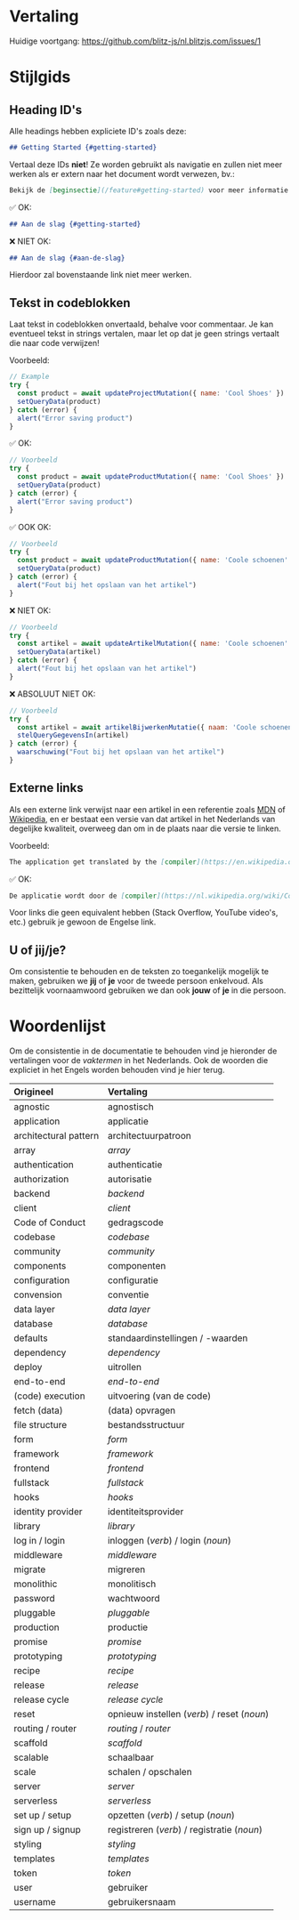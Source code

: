 # Vertaling

Huidige voortgang: https://github.com/blitz-js/nl.blitzjs.com/issues/1

# Stijlgids

## Heading ID's

Alle headings hebben expliciete ID's zoals deze:

```md
## Getting Started {#getting-started}
```

Vertaal deze IDs **niet**! Ze worden gebruikt als navigatie en zullen niet meer werken als er extern naar het document wordt verwezen, bv.:

```md
Bekijk de [beginsectie](/feature#getting-started) voor meer informatie.
```

✅ OK:

```md
## Aan de slag {#getting-started}
```

❌ NIET OK:

```md
## Aan de slag {#aan-de-slag}
```

Hierdoor zal bovenstaande link niet meer werken.

## Tekst in codeblokken

Laat tekst in codeblokken onvertaald, behalve voor commentaar. Je kan eventueel tekst in strings vertalen, maar let op dat je geen strings vertaalt die naar code verwijzen!

Voorbeeld:
```js
// Example
try {
  const product = await updateProjectMutation({ name: 'Cool Shoes' })
  setQueryData(product)
} catch (error) {
  alert("Error saving product")
}
```

✅ OK:

```js
// Voorbeeld
try {
  const product = await updateProductMutation({ name: 'Cool Shoes' })
  setQueryData(product)
} catch (error) {
  alert("Error saving product")
}
```

✅ OOK OK:

```js
// Voorbeeld
try {
  const product = await updateProductMutation({ name: 'Coole schoenen' })
  setQueryData(product)
} catch (error) {
  alert("Fout bij het opslaan van het artikel")
}
```

❌ NIET OK:

```js
// Voorbeeld
try {
  const artikel = await updateArtikelMutation({ name: 'Coole schoenen' })
  setQueryData(artikel)
} catch (error) {
  alert("Fout bij het opslaan van het artikel")
}
```

❌ ABSOLUUT NIET OK:

```js
// Voorbeeld
try {
  const artikel = await artikelBijwerkenMutatie({ naam: 'Coole schoenen' })
  stelQueryGegevensIn(artikel)
} catch (error) {
  waarschuwing("Fout bij het opslaan van het artikel")
}
```

## Externe links

Als een externe link verwijst naar een artikel in een referentie zoals [MDN] of [Wikipedia], en er bestaat een versie van dat artikel in het Nederlands van degelijke kwaliteit, overweeg dan om in de plaats naar die versie te linken.

[MDN]: https://developer.mozilla.org/en-US/
[Wikipedia]: https://en.wikipedia.org/wiki/Main_Page

Voorbeeld:

```md
The application get translated by the [compiler](https://en.wikipedia.org/wiki/Compiler).
```

✅ OK:

```md
De applicatie wordt door de [compiler](https://nl.wikipedia.org/wiki/Compiler) vertaald.
```

Voor links die geen equivalent hebben (Stack Overflow, YouTube video's, etc.) gebruik je gewoon de Engelse link.

## U of jij/je?

Om consistentie te behouden en de teksten zo toegankelijk mogelijk te maken, gebruiken we **jij** of **je** voor de tweede persoon enkelvoud. Als bezittelijk voornaamwoord gebruiken we dan ook **jouw** of **je** in die persoon.

# Woordenlijst

Om de consistentie in de documentatie te behouden vind je hieronder de vertalingen voor de _vaktermen_ in het Nederlands. Ook de woorden die expliciet in het Engels worden behouden vind je hier terug.

| Origineel | Vertaling |
|:---|:---|
| agnostic | agnostisch |
| application | applicatie |
| architectural pattern | architectuurpatroon |
| array | _array_ |
| authentication | authenticatie |
| authorization | autorisatie |
| backend |  _backend_ |
| client | _client_ |
| Code of Conduct | gedragscode |
| codebase | _codebase_ |
| community | _community_ |
| components | componenten |
| configuration | configuratie |
| convension | conventie |
| data layer | _data layer_ |
| database |  _database_ |
| defaults | standaardinstellingen / -waarden |
| dependency | _dependency_ |
| deploy | uitrollen |
| end-to-end | _end-to-end_ |
| (code) execution | uitvoering (van de code) |
| fetch (data) | (data) opvragen |
| file structure | bestandsstructuur |
| form | _form_ |
| framework | _framework_ |
| frontend |  _frontend_ |
| fullstack | _fullstack_ |
| hooks |  _hooks_ |
| identity provider | identiteitsprovider |
| library | _library_ |
| log in / login | inloggen (_verb_) / login (_noun_) |
| middleware | _middleware_ |
| migrate | migreren |
| monolithic | monolitisch |
| password | wachtwoord |
| pluggable | _pluggable_ |
| production | productie |
| promise | _promise_ |
| prototyping | _prototyping_ |
| recipe | _recipe_ |
| release | _release_ |
| release cycle | _release cycle_ |
| reset | opnieuw instellen (_verb_) / reset (_noun_) |
| routing / router | _routing_ / _router_ |
| scaffold | _scaffold_ |
| scalable | schaalbaar |
| scale | schalen / opschalen |
| server |  _server_ |
| serverless | _serverless_ |
| set up / setup | opzetten (_verb_) / setup (_noun_) |
| sign up / signup | registreren (_verb_) / registratie (_noun_) |
| styling | _styling_ |
| templates |  _templates_ |
| token |  _token_ |
| user | gebruiker |
| username | gebruikersnaam |
